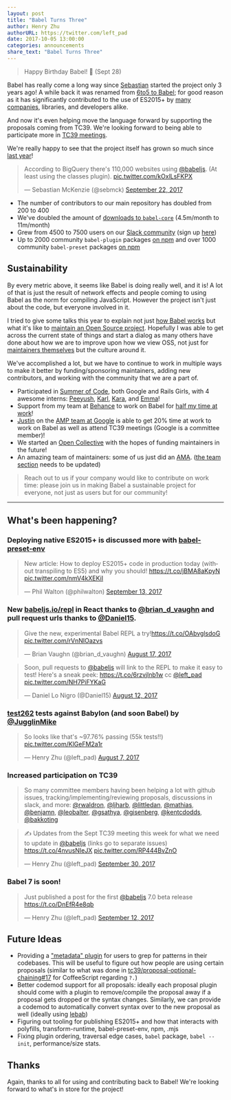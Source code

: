 ```yaml
---
layout: post
title: "Babel Turns Three"
author: Henry Zhu
authorURL: https://twitter.com/left_pad
date: 2017-10-05 13:00:00
categories: announcements
share_text: "Babel Turns Three"
---
```


> Happy Birthday Babel! 🎂 (Sept 28)

Babel has really come a long way since [Sebastian](https://github.com/kittens) started the project only 3 years ago! A while back it was renamed from [6to5 to Babel](https://babeljs.io/blog/2015/02/15/not-born-to-die); for good reason as it has significantly contributed to the use of ES2015+ by [many companies](https://babeljs.io/users), libraries, and developers alike.

<!--truncate-->

And now it's even helping move the language forward by supporting the proposals coming from TC39. We're looking forward to being able to participate more in [TC39 meetings](https://twitter.com/loganfsmyth/status/844252727186149377).

We're really happy to see that the project itself has grown so much since [last year](https://babeljs.io/blog/2016/09/28/6.16.0)!

<blockquote class="twitter-tweet" data-cards="hidden" data-lang="en"><p lang="en" dir="ltr">According to BigQuery there&#39;s 110,000 websites using <a href="https://twitter.com/babeljs?ref_src=twsrc%5Etfw">@babeljs</a>. (At least using the classes plugin). <a href="https://t.co/kOxlLsFKPX">pic.twitter.com/kOxlLsFKPX</a></p>&mdash; Sebastian McKenzie (@sebmck) <a href="https://twitter.com/sebmck/status/911336494824132608?ref_src=twsrc%5Etfw">September 22, 2017</a></blockquote>
<script async src="//platform.twitter.com/widgets.js" charset="utf-8"></script>

- The number of contributors to our main repository has doubled from 200 to 400
- We've doubled the amount of [downloads to `babel-core`](https://www.npmjs.com/package/babel-core) (4.5m/month to 11m/month)
- Grew from 4500 to 7500 users on our [Slack community](https://babeljs.slack.com) (sign up [here](http://slack.babeljs.io/))
- Up to 2000 community `babel-plugin` packages [on npm](https://www.npmjs.com/search?q=babel-plugin) and over 1000 community `babel-preset` packages [on npm](https://www.npmjs.com/search?q=babel-preset)

## Sustainability

By every metric above, it seems like Babel is doing really well, and it is! A lot of that is just the result of network effects and people coming to using Babel as the norm for compiling JavaScript. However the project isn't just about the code, but everyone involved in it.

I tried to give some talks this year to explain not just [how Babel works](https://github.com/hzoo/so-how-does-babel-even-work) but what it's like to [maintain an Open Source project](https://github.com/hzoo/maintaining-an-oss-project). Hopefully I was able to get across the current state of things and start a dialog as many others have done about how we are to improve upon how we view OSS, not just for [maintainers themselves](https://github.com/hzoo/maintainer-heal-thyself) but the culture around it.

We've accomplished a lot, but we have to continue to work in multiple ways to make it better by funding/sponsoring maintainers, adding new contributors, and working with the community that we are a part of.

- Participated in [Summer of Code](https://babeljs.io/blog/2017/08/09/babel-and-summer-of-code), both Google and Rails Girls, with 4 awesome interns: [Peeyush](https://twitter.com/peeyFTW), [Karl](https://twitter.com/qantas94heavy), [Kara](https://twitter.com/KaraMarck), and [Emma](https://twitter.com/EmmaMDeacon)!
- Support from my team at [Behance](https://twitter.com/Behance) to work on Babel for [half my time at work](https://twitter.com/left_pad/status/867714802386444288)!
- [Justin](https://github.com/jridgewell) on the [AMP team at Google](https://twitter.com/AMPhtml/status/883373137517092864) is able to get 20% time at work to work on Babel as well as attend TC39 meetings (Google is a committee member)!
- We started an [Open Collective](https://opencollective.com/babel) with the hopes of funding maintainers in the future!
- An amazing team of maintainers: some of us just did an [AMA](https://hashnode.com/ama/with-babel-team-cj7awmk5e00ij54wu6onnyc5w). ([the team section](https://github.com/babel/babel#team) needs to be updated)

> Reach out to us if your company would like to contribute on work time: please join us in making Babel a sustainable project for everyone, not just as users but for our community!

---

## What's been happening?

### Deploying native ES2015+ is discussed more with [babel-preset-env](https://github.com/babel/babel-preset-env)

<blockquote class="twitter-tweet" data-lang="en"><p lang="en" dir="ltr">New article: How to deploy ES2015+ code in production today (without transpiling to ES5) and why you should! <a href="https://t.co/jBMA8aKpyN">https://t.co/jBMA8aKpyN</a> <a href="https://t.co/nmV4kXEKiI">pic.twitter.com/nmV4kXEKiI</a></p>&mdash; Phil Walton (@philwalton) <a href="https://twitter.com/philwalton/status/908082461799616512?ref_src=twsrc%5Etfw">September 13, 2017</a></blockquote>

### New [babeljs.io/repl](https://babeljs.io/repl) in React thanks to [@brian_d_vaughn](https://twitter.com/brian_d_vaughn) and pull request urls thanks to [@Daniel15](https://twitter.com/Daniel15).

<blockquote class="twitter-tweet" data-cards="hidden" data-lang="en"><p lang="en" dir="ltr">Give the new, experimental Babel REPL a try!<a href="https://t.co/OAbvglsdoG">https://t.co/OAbvglsdoG</a> <a href="https://t.co/rVnNIOazvs">pic.twitter.com/rVnNIOazvs</a></p>&mdash; Brian Vaughn (@brian_d_vaughn) <a href="https://twitter.com/brian_d_vaughn/status/898215894639423488?ref_src=twsrc%5Etfw">August 17, 2017</a></blockquote>

<blockquote class="twitter-tweet" data-lang="en"><p lang="en" dir="ltr">Soon, pull requests to <a href="https://twitter.com/babeljs?ref_src=twsrc%5Etfw">@babeljs</a> will link to the REPL to make it easy to test! Here&#39;s a sneak peek: <a href="https://t.co/6rzvjlnb1w">https://t.co/6rzvjlnb1w</a> cc <a href="https://twitter.com/left_pad?ref_src=twsrc%5Etfw">@left_pad</a> <a href="https://t.co/NH7PiFYKaG">pic.twitter.com/NH7PiFYKaG</a></p>&mdash; Daniel Lo Nigro (@Daniel15) <a href="https://twitter.com/Daniel15/status/896511729185603584?ref_src=twsrc%5Etfw">August 12, 2017</a></blockquote>

### [test262](https://github.com/tc39/test262) tests against Babylon (and soon Babel) by [@JugglinMike](https://twitter.com/JugglinMike)

<blockquote class="twitter-tweet" data-conversation="none" data-lang="en"><p lang="en" dir="ltr">So looks like that&#39;s ~97.76% passing (55k tests!!) <a href="https://t.co/KlGeFM2a1r">pic.twitter.com/KlGeFM2a1r</a></p>&mdash; Henry Zhu (@left_pad) <a href="https://twitter.com/left_pad/status/894370297264189440?ref_src=twsrc%5Etfw">August 7, 2017</a></blockquote>

### Increased participation on TC39

> So many committee members having been helping a lot with github issues, tracking/implementing/reviewing proposals, discussions in slack, and more: [@rwaldron](https://twitter.com/rwaldron), [@ljharb](https://twitter.com/ljharb), [@littledan](https://twitter.com/littledan), [@mathias](https://twitter.com/mathias), [@benjamn](https://twitter.com/benjamn), [@leobalter](https://twitter.com/leobalter), [@gsathya](https://twitter.com/_gsathya), [@gisenberg](https://twitter.com/the_gisenberg), [@kentcdodds](https://twitter.com/kentcdodds), [@bakkoting](https://twitter.com/bakkoting)

<blockquote class="twitter-tweet" data-cards="hidden" data-lang="en"><p lang="en" dir="ltr">✍️ Updates from the Sept TC39 meeting this week for what we need to update in <a href="https://twitter.com/babeljs?ref_src=twsrc%5Etfw">@babeljs</a> (links go to separate issues) <a href="https://t.co/4nvusNIeJX">https://t.co/4nvusNIeJX</a> <a href="https://t.co/RP444BvZnO">pic.twitter.com/RP444BvZnO</a></p>&mdash; Henry Zhu (@left_pad) <a href="https://twitter.com/left_pad/status/914118289181298688?ref_src=twsrc%5Etfw">September 30, 2017</a></blockquote>

### Babel 7 is soon!

<blockquote class="twitter-tweet" data-cards="hidden" data-lang="en"><p lang="en" dir="ltr">Just published a post for the first <a href="https://twitter.com/babeljs?ref_src=twsrc%5Etfw">@babeljs</a> 7.0 beta release <a href="https://t.co/DnEfR4e8qb">https://t.co/DnEfR4e8qb</a></p>&mdash; Henry Zhu (@left_pad) <a href="https://twitter.com/left_pad/status/907607921290301440?ref_src=twsrc%5Etfw">September 12, 2017</a></blockquote>

## Future Ideas

- Providing a ["metadata" plugin](https://github.com/babel/notes/issues/34) for users to grep for patterns in their codebases. This will be useful to figure out how people are using certain proposals (similar to what was done in [tc39/proposal-optional-chaining#17](https://github.com/tc39/proposal-optional-chaining/issues/17) for CoffeeScript regarding `?.`)
- Better codemod support for all proposals: ideally each proposal plugin should come with a plugin to remove/compile the proposal away if a proposal gets dropped or the syntax changes. Similarly, we can provide a codemod to automatically convert syntax over to the new proposal as well (ideally using [lebab](https://lebab.io))
- Figuring out tooling for publishing ES2015+ and how that interacts with polyfills, transform-runtime, babel-preset-env, npm, .mjs
- Fixing plugin ordering, traversal edge cases, `babel` package, `babel --init`, performance/size stats.

## Thanks

Again, thanks to all for using and contributing back to Babel! We're looking forward to what's in store for the project!
